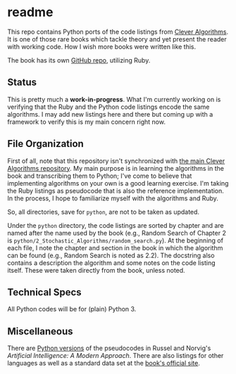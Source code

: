 # readme

This repo contains Python ports of the code listings from [Clever Algorithms](http://www.cleveralgorithms.com). It is one of those rare books which tackle theory and yet present the reader with working code. How I wish more books were written like this.

The book has its own [GitHub repo](https://github.com/jbrownlee/CleverAlgorithms), utilizing Ruby.

## Status

This is pretty much a **work-in-progress**. What I'm currently working on is verifying that the Ruby and the Python code listings encode the same algorithms. I may add new listings here and there but coming up with a framework to verify this is my main concern right now.

## File Organization

First of all, note that this repository isn't synchronized with [the main Clever Algorithms repository](https://github.com/jbrownlee/CleverAlgorithms). My main purpose is in learning the algorithms in the book and transcribing them to Python; I've come to believe that implementing algorithms on your own is a good learning exercise. I'm taking the Ruby listings as pseudocode that is also the reference implementation. In the process, I hope to familiarize myself with the algorithms and Ruby.

So, all directories, save for `python`, are not to be taken as updated.

Under the `python` directory, the code listings are sorted by chapter and are named after the name used by the book \(e.g., Random Search of Chapter 2 is `python/2_Stochastic_Algorithms/random_search.py`\). At the beginning of each file, I note the chapter and section in the book in which the algorithm can be found \(e.g., Random Search is noted as 2.2\). The docstring also contains a description the algorithm and some notes on the code listing itself. These were taken directly from the book, unless noted.

## Technical Specs

All Python codes will be for \(plain\) Python 3.

## Miscellaneous

There are [Python versions](http://code.google.com/p/aima-python/) of the pseudocodes in Russel and Norvig's _Artificial Intelligence: A Modern Approach_. There are also listings for other languages as well as a standard data set at the [book's official site](http://aima.cs.berkeley.edu/code.html).

